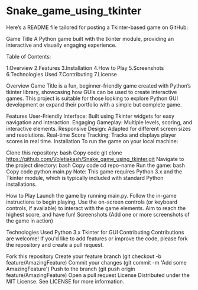 # Snake_game_using_tkinter

Here’s a README file tailored for posting a Tkinter-based game on GitHub:

Game Title
A Python game built with the tkinter module, providing an interactive and visually engaging experience.

Table of Contents:

1.Overview
2.Features
3.Installation
4.How to Play
5.Screenshots
6.Technologies Used
7.Contributing
7.License

Overview
Game Title is a fun, beginner-friendly game created with Python’s tkinter library, showcasing how GUIs can be used to create interactive games. This project is suitable for those looking to explore Python GUI development or expand their portfolio with a simple but complete game.

Features
User-Friendly Interface: Built using Tkinter widgets for easy navigation and interaction.
Engaging Gameplay: Multiple levels, scoring, and interactive elements.
Responsive Design: Adapted for different screen sizes and resolutions.
Real-time Score Tracking: Tracks and displays player scores in real time.
Installation
To run the game on your local machine:

Clone this repository:
bash
Copy code
git clone https://github.com/Voletiakash/Snake_game_using_tkinter.git
Navigate to the project directory:
bash
Copy code
cd repo-name
Run the game:
bash
Copy code
python main.py
Note: This game requires Python 3.x and the Tkinter module, which is typically included with standard Python installations.

How to Play
Launch the game by running main.py.
Follow the in-game instructions to begin playing.
Use the on-screen controls (or keyboard controls, if available) to interact with the game elements.
Aim to reach the highest score, and have fun!
Screenshots
(Add one or more screenshots of the game in action)

Technologies Used
Python 3.x
Tkinter for GUI
Contributing
Contributions are welcome! If you'd like to add features or improve the code, please fork the repository and create a pull request.

Fork this repository
Create your feature branch (git checkout -b feature/AmazingFeature)
Commit your changes (git commit -m 'Add some AmazingFeature')
Push to the branch (git push origin feature/AmazingFeature)
Open a pull request
License
Distributed under the MIT License. See LICENSE for more information.
